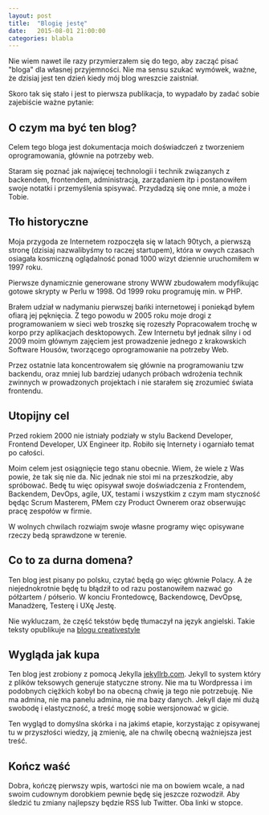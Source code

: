 ```yaml
---
layout: post
title:  "Blogię jestę"
date:   2015-08-01 21:00:00
categories: blabla
---
```

Nie wiem nawet ile razy przymierzałem się do tego, aby zacząć pisać "bloga" dla własnej przyjemności. Nie ma sensu szukać wymówek, ważne, że dzisiaj jest ten dzień kiedy mój blog wreszcie zaistniał.

Skoro tak się stało i jest to pierwsza publikacja, to wypadało by zadać sobie zajebiście ważne pytanie:

## O czym ma być ten blog?

Celem tego bloga jest dokumentacja moich doświadczeń z tworzeniem oprogramowania, głównie na potrzeby web.

Staram się poznać jak najwięcej technologii i technik związanych z backendem, frontendem, administracją, zarządaniem itp i postanowiłem swoje notatki i przemyślenia spisywać. Przydadzą się one mnie, a może i Tobie.

## Tło historyczne

Moja przygoda ze Internetem rozpoczęła się w latach 90tych, a pierwszą stronę (dzisiaj nazwalibyśmy to raczej startupem), która w owych czasach osiagała kosmiczną oglądalność ponad 1000 wizyt dziennie uruchomiłem w 1997 roku.

Pierwsze dynamicznie generowane strony WWW zbudowałem modyfikując gotowe skrypty w Perlu w 1998. Od 1999 roku programuję min. w PHP.

Brałem udział w nadymaniu pierwszej bańki internetowej i poniekąd byłem ofiarą jej pęknięcia. Z tego powodu w 2005 roku moje drogi z programowaniem w sieci web troszkę się rozeszły Popracowałem trochę w korpo przy aplikacjach desktopowych. Zew Internetu był jednak silny i od 2009 moim głównym zajęciem jest prowadzenie jednego z krakowskich Software Housów, tworzącego oprogramowanie na potrzeby Web.

Przez ostatnie lata koncentrowałem się głównie na programowaniu tzw backendu, oraz mniej lub bardziej udanych próbach wdrożenia technik zwinnych w prowadzonych projektach i nie starałem się zrozumieć świata frontendu.

## Utopijny cel

Przed rokiem 2000 nie istniały podziały w stylu Backend Developer, Frontend Developer, UX Engineer itp. Robiło się Internety i ogarniało temat po całości.

Moim celem jest osiągnięcie tego stanu obecnie. Wiem, że wiele z Was powie, że tak się nie da. Nic jednak nie stoi mi na przeszkodzie, aby spróbować. Bedę tu więc opisywał swoje doświadczenia z Frontendem, Backendem, DevOps, agile, UX, testami i wszystkim z czym mam styczność będąc Scrum Masterem, PMem czy Product Ownerem oraz obserwując pracę zespołów w firmie.

W wolnych chwilach rozwiajm swoje własne programy więc opisywane rzeczy bedą sprawdzone w terenie.

## Co to za durna domena?

Ten blog jest pisany po polsku, czytać będą go więc głównie Polacy. A że niejednokrotnie będę tu błądził to od razu postanowiłem nazwać go półżartem / półserio. W konciu Frontedowcę, Backendowcę, DevOpsę, Manadżerę, Testerę i UXę Jestę.

Nie wykluczam, że część tekstów będę tłumaczył na język angielski. Takie teksty opublikuje na [blogu creativestyle](http://creativestyle.pl/blog.html)

## Wygląda jak kupa

Ten blog jest zrobiony z pomocą Jekylla [jekyllrb.com](http://jekyllrb.com/). Jekyll to system który z plików teksowych generuje statyczne strony. Nie ma tu Wordpressa i im podobnych ciężkich kobył bo na obecną chwię ja tego nie potrzebuję. Nie ma admina, nie ma panelu admina, nie ma bazy danych. Jekyll daje mi dużą swobodę i elastyczność, a treść mogę sobie wersjonować w gicie.

Ten wygląd to domyślna skórka i na jakimś etapie, korzystając z opisywanej tu w przyszłości wiedzy, ją zmienię, ale na chwilę obecną ważniejsza jest treść.

## Kończ waść

Dobra, kończę pierwszy wpis, wartości nie ma on bowiem wcale, a nad swoim cudownym dorobkiem pewnie będę się jeszcze rozwodził. Aby śledzić tu zmiany najlepszy będzie RSS lub Twitter. Oba linki w stopce.

